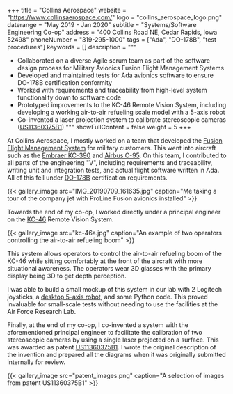 +++
title = "Collins Aerospace"
website = "https://www.collinsaerospace.com/"
logo = "collins_aerospace_logo.png"
daterange = "May 2019 - Jan 2020"
subtitle = "Systems/Software Engineering Co-op"
address = "400 Collins Road NE, Cedar Rapids, Iowa 52498"
phoneNumber = "319-295-1000"
tags = ["Ada", "DO-178B", "test procedures"]
keywords = []
description = """
- Collaborated on a diverse Agile scrum team as part of the software design process for Military Avionics Fusion Flight Management Systems
- Developed and maintained tests for Ada avionics software to ensure DO-178B certification conformity
- Worked with requirements and traceability from high-level system functionality down to software code
- Prototyped improvements to the KC-46 Remote Vision System, including developing a working air-to-air refueling scale model with a 5-axis robot
- Co-invented a laser projection system to calibrate stereoscopic cameras ([US11360375B1](https://nthnv.me/patent))
"""
showFullContent = false
weight = 5
+++

At Collins Aerospace, I mostly worked on a team that developed the
[Fusion Flight Management System](https://www.collinsaerospace.com/what-we-do/industries/business-aviation/flight-deck/pro-line-fusion)
for military customers. This went into aircraft such as the
[Embraer KC-390](https://en.wikipedia.org/wiki/Embraer_C-390_Millennium)
and [Airbus C-95](https://en.wikipedia.org/wiki/EADS_CASA_C-295). On this team,
I contributed to all parts of the engineering "V", including requirements and
traceability, writing unit and integration tests, and actual flight software written in
Ada. All of this fell under [DO-178B](https://en.wikipedia.org/wiki/DO-178B)
certification requirements.

{{< gallery_image src="IMG_20190709_161635.jpg" caption="Me taking a tour of the company jet with ProLine Fusion avionics installed" >}}

Towards the end of my co-op, I worked directly under a principal engineer on
the [KC-46](https://en.wikipedia.org/wiki/Boeing_KC-46_Pegasus) Remote Vision System.

{{< gallery_image src="kc-46a.jpg" caption="An example of two operators controlling the air-to-air refueling boom" >}}

This system allows operators to control the air-to-air refueling boom of the KC-46
while sitting comfortably at the front of the aircraft with more situational awareness.
The operators wear 3D glasses with the primary display being 3D to get depth perception.

I was able to build a small mockup of this system in our lab with 2 Logitech joysticks,
a [desktop 5-axis robot](https://dorna.ai/), and some Python code. This proved
invaluable for small-scale tests without needing to use the facilities at the
Air Force Research Lab.

Finally, at the end of my co-op, I co-invented a system with the aforementioned
principal engineer to facilitate the calibration of two stereoscopic cameras
by using a single laser projected on a surface. This was awarded as patent
[US11360375B1](https://nthnv.me/patent). I wrote the original
description of the invention and prepared all the diagrams when it was originally
submitted internally for review.

{{< gallery_image src="patent_images.png" caption="A selection of images from patent US11360375B1" >}}
